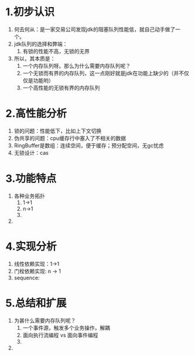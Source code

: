 # 1.初步认识
1.  何去何从：是一家交易公司发现jdk的阻塞队列性能低，就自己动手做了一个。
2.  jdk队列的选择和弊端：
    1.  有锁的性能不高，无锁的无界
3.  所以，其本质是：
    1.  一个内存队列呀。那么为什么需要内存队列呢？
    2.  一个无锁而有界的内存队列，这一点刚好就是jdk在功能上缺少的（并不仅仅是功能哟）
    3.  一个高性能的无锁有界的内存队列

# 2.高性能分析
1.  锁的问题：性能低下，比如上下文切换
2.  伪共享的问题：cpu缓存行中塞入了不相关的数据
3.  RingBuffer是数组：连续空间，便于缓存；预分配空间，无gc忧虑
4.  无锁设计：cas

# 3.功能特点
1.  各种业务拓扑
    1.  1->1
    2.  n->1
    3.
2.  

# 4.实现分析
1.  线性依赖实现：1->1
2.  门栓依赖实现: n -> 1
3.  sequence:

# 5.总结和扩展
1.  为甚什么需要内存队列呢？
    1.  一个事件源，触发多个业务操作，解耦
    2.  面向执行流编程 vs 面向事件编程
    3.  
2.  